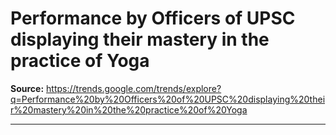 # Performance by Officers of UPSC displaying their mastery in the practice of Yoga

**Source:** https://trends.google.com/trends/explore?q=Performance%20by%20Officers%20of%20UPSC%20displaying%20their%20mastery%20in%20the%20practice%20of%20Yoga

---


